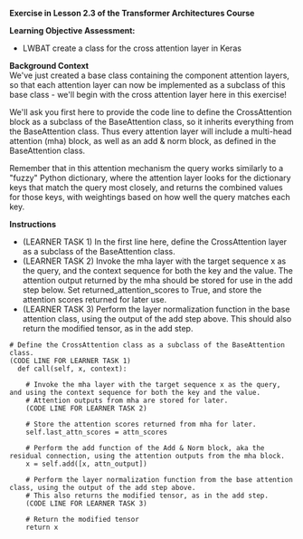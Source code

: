 **Exercise in Lesson 2.3 of the Transformer Architectures Course**

**Learning Objective Assessment:**  
- LWBAT create a class for the cross attention layer in Keras
  
**Background Context**  
We've just created a base class containing the component attention layers, so that each attention layer
can now be implemented as a subclass of this base class - we'll begin with the cross attention layer here in this exercise!  

We'll ask you first here to provide the code line to define the CrossAttention block as a subclass of the BaseAttention class, so it inherits everything from the BaseAttention class. Thus every attention layer will include a multi-head attention (mha) block, as well as an add & norm block, as defined in the BaseAttention class.  
  
Remember that in this attention mechanism the query works similarly to a "fuzzy" Python dictionary, where the attention layer looks for the dictionary keys that match the query most closely, and returns the combined values for those keys, with weightings based on how well the query matches each key.  
  
  
**Instructions**  
- (LEARNER TASK 1) In the first line here, define the CrossAttention layer as a subclass of the BaseAttention class.  
- (LEARNER TASK 2) Invoke the mha layer with the target sequence x as the query, and the context sequence for both the key and the value. The attention output returned by the mha should be stored for use in the add step below. Set returned_attention_scores to True, and store the attention scores returned for later use.  
- (LEARNER TASK 3) Perform the layer normalization function in the base attention class, using the output of the add step above. This should also return the modified tensor, as in the add step.  
  

```
# Define the CrossAttention class as a subclass of the BaseAttention class.
(CODE LINE FOR LEARNER TASK 1)
  def call(self, x, context):

    # Invoke the mha layer with the target sequence x as the query, and using the context sequence for both the key and the value.
    # Attention outputs from mha are stored for later. 
    (CODE LINE FOR LEARNER TASK 2)

    # Store the attention scores returned from mha for later.
    self.last_attn_scores = attn_scores

    # Perform the add function of the Add & Norm block, aka the residual connection, using the attention outputs from the mha block.
    x = self.add([x, attn_output])

    # Perform the layer normalization function from the base attention class, using the output of the add step above. 
    # This also returns the modified tensor, as in the add step.
    (CODE LINE FOR LEARNER TASK 3)

    # Return the modified tensor
    return x


```
